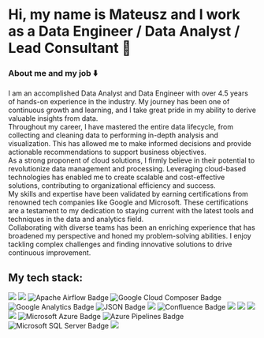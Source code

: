 
# Hi, my name is Mateusz and I work as a Data Engineer / Data Analyst / Lead Consultant 👋

### About me and my job ⬇️
I am an accomplished Data Analyst and Data Engineer with over 4.5 years of hands-on experience in the industry. My journey has been one of continuous growth and learning, and I take great pride in my ability to derive valuable insights from data.  
  Throughout my career, I have mastered the entire data lifecycle, from collecting and cleaning data to performing in-depth analysis and visualization. This has allowed me to make informed decisions and provide actionable recommendations to support business objectives.  
  As a strong proponent of cloud solutions, I firmly believe in their potential to revolutionize data management and processing. Leveraging cloud-based technologies has enabled me to create scalable and cost-effective solutions, contributing to organizational efficiency and success.  
  My skills and expertise have been validated by earning certifications from renowned tech companies like Google and Microsoft. These certifications are a testament to my dedication to staying current with the latest tools and techniques in the data and analytics field.  
  Collaborating with diverse teams has been an enriching experience that has broadened my perspective and honed my problem-solving abilities. I enjoy tackling complex challenges and finding innovative solutions to drive continuous improvement.

## My tech stack:
<div display='inline'>
<img src="https://img.shields.io/badge/Google%20BigQuery-669DF6?style=for-the-badge&logo=googlebigquery&logoColor=white" />
<img src="https://img.shields.io/badge/Google%20Cloud%20Storage-AECBFA?style=for-the-badge&logo=googlecloudstorage&logoColor=white" />
<img src="https://img.shields.io/badge/Apache%20Airflow-017CEE?logo=apacheairflow&logoColor=fff&style=for-the-badge" alt="Apache Airflow Badge">
<img src="https://img.shields.io/badge/Google%20Cloud%20Composer-4285F4?logo=googlecloudcomposer&logoColor=fff&style=for-the-badge" alt="Google Cloud Composer Badge">
<img src="https://img.shields.io/badge/Google%20Analytics-E37400?logo=googleanalytics&logoColor=fff&style=for-the-badge" alt="Google Analytics Badge">
<img src="https://img.shields.io/badge/JSON-000?logo=json&logoColor=fff&&style=for-the-badge" alt="JSON Badge">
<img src="https://img.shields.io/badge/Jira-0052CC?style=for-the-badge&logo=Jira&logoColor=white" />
<img src="https://img.shields.io/badge/Confluence-172B4D?logo=confluence&logoColor=fff&style=for-the-badge" alt="Confluence Badge">
<img src="https://img.shields.io/badge/Postman-FF6C37?style=for-the-badge&logo=Postman&logoColor=white" />
<img src="https://img.shields.io/badge/GIT-E44C30?style=for-the-badge&logo=git&logoColor=whit" />
<img src="https://img.shields.io/badge/GitHub-100000?style=for-the-badge&logo=github&logoColor=white" />
<img src="https://img.shields.io/badge/PostgreSQL-316192?style=for-the-badge&logo=postgresql&logoColor=white" />
<img src="https://img.shields.io/badge/Microsoft%20Azure-0078D4?logo=microsoftazure&logoColor=fff&style=for-the-badge" alt="Microsoft Azure Badge">
<img src="https://img.shields.io/badge/Azure%20Pipelines-2560E0?logo=azurepipelines&logoColor=fff&style=for-the-badge" alt="Azure Pipelines Badge">
<img src="https://img.shields.io/badge/Microsoft%20SQL%20Server-CC2927?logo=microsoftsqlserver&logoColor=fff&style=for-the-badge" alt="Microsoft SQL Server Badge">
<img src="https://img.shields.io/badge/Python-3776AB?style=for-the-badge&logo=python&logoColor=white" />
</div>



